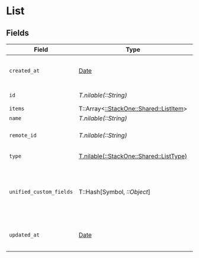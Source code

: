 # List


## Fields

| Field                                                                                        | Type                                                                                         | Required                                                                                     | Description                                                                                  | Example                                                                                      |
| -------------------------------------------------------------------------------------------- | -------------------------------------------------------------------------------------------- | -------------------------------------------------------------------------------------------- | -------------------------------------------------------------------------------------------- | -------------------------------------------------------------------------------------------- |
| `created_at`                                                                                 | [Date](https://ruby-doc.org/stdlib-2.6.1/libdoc/date/rdoc/Date.html)                         | :heavy_minus_sign:                                                                           | Timestamp when the list was created                                                          | 2021-01-01T01:01:01.000Z                                                                     |
| `id`                                                                                         | *T.nilable(::String)*                                                                        | :heavy_minus_sign:                                                                           | Unique identifier                                                                            | 8187e5da-dc77-475e-9949-af0f1fa4e4e3                                                         |
| `items`                                                                                      | T::Array<[::StackOne::Shared::ListItem](../../models/shared/listitem.md)>                    | :heavy_minus_sign:                                                                           | N/A                                                                                          |                                                                                              |
| `name`                                                                                       | *T.nilable(::String)*                                                                        | :heavy_minus_sign:                                                                           | N/A                                                                                          |                                                                                              |
| `remote_id`                                                                                  | *T.nilable(::String)*                                                                        | :heavy_minus_sign:                                                                           | Provider's unique identifier                                                                 | 8187e5da-dc77-475e-9949-af0f1fa4e4e3                                                         |
| `type`                                                                                       | [T.nilable(::StackOne::Shared::ListType)](../../models/shared/listtype.md)                   | :heavy_minus_sign:                                                                           | The list type                                                                                |                                                                                              |
| `unified_custom_fields`                                                                      | T::Hash[Symbol, *::Object*]                                                                  | :heavy_minus_sign:                                                                           | Custom Unified Fields configured in your StackOne project                                    | {<br/>"my_project_custom_field_1": "REF-1236",<br/>"my_project_custom_field_2": "some other value"<br/>} |
| `updated_at`                                                                                 | [Date](https://ruby-doc.org/stdlib-2.6.1/libdoc/date/rdoc/Date.html)                         | :heavy_minus_sign:                                                                           | Timestamp when the list was last updated                                                     | 2021-01-01T01:01:01.000Z                                                                     |